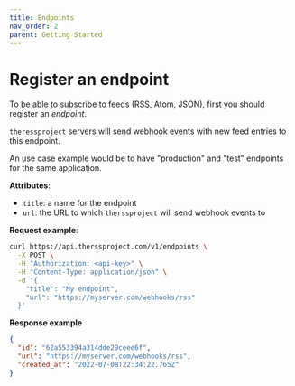 ```yaml
---
title: Endpoints
nav_order: 2
parent: Getting Started
---
```


# Register an endpoint

To be able to subscribe to feeds (RSS, Atom, JSON), first you should register an _endpoint_.

`theressproject` servers will send webhook events with new feed entries to this endpoint.

An use case example would be to have "production" and "test" endpoints for the same application.

**Attributes**:

- `title`: a name for the endpoint
- `url`: the URL to which `therssproject` will send webhook events to

**Request example**:

```bash
curl https://api.therssproject.com/v1/endpoints \
  -X POST \
  -H "Authorization: <api-key>" \
  -H "Content-Type: application/json" \
  -d '{
    "title": "My endpoint",
    "url": "https://myserver.com/webhooks/rss"
  }'
```

**Response example**

```json
{
  "id": "62a553394a314dde29ceee6f",
  "url": "https://myserver.com/webhooks/rss",
  "created_at": "2022-07-08T22:34:22.765Z"
}
```
